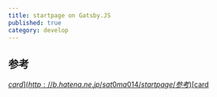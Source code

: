 ```yaml
---
title: startpage on Gatsby.JS
published: true
category: develop
---
```

## 参考

[$card](http://b.hatena.ne.jp/sat0ma014/startpage/参考)
[$card](http://b.hatena.ne.jp/sat0ma014/JavaScript/時間)
